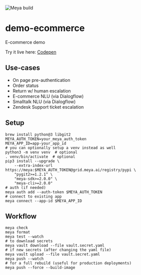 ![Meya build](https://github.com/meya-customers/demo-ecommerce/workflows/Meya%20build/badge.svg)

# demo-ecommerce

E-commerce demo

Try it live here: [Codepen](https://codepen.io/ekalvi/pen/2d95e95092909aa05c7859058fdacd17)

## Use-cases
- On page pre-authentication
- Order status
- Return w/ human escalation
- E-commerce NLU (via Dialogflow)
- Smalltalk NLU (via Dialogflow)
- Zendesk Support ticket escalation

## Setup

```shell script
brew install python@3 libgit2
MEYA_AUTH_TOKEN=your_meya_auth_token
MEYA_APP_ID=app-your_app_id
# you can optionally setup a venv instead as well
python3 -m venv venv  # optional
. venv/bin/activate  # optional
pip3 install --upgrade \
    --extra-index-url https://meya:$MEYA_AUTH_TOKEN@grid.meya.ai/registry/pypi \
    "pygit2>=1.2.1" \
    "meya-sdk>=2.0.0" \
    "meya-cli>=2.0.0"
# auth (if needed)
meya auth add --auth-token $MEYA_AUTH_TOKEN
# connect to existing app
meya connect --app-id $MEYA_APP_ID
```

## Workflow
```shell script 
meya check
meya format
meya test --watch
# to download secrets
meya vault download --file vault.secret.yaml
# if new secrets (after changing the yaml file)
meya vault upload --file vault.secret.yaml
meya push --watch
# for a full rebuild (useful for production deployments)
meya push --force --build-image
```

